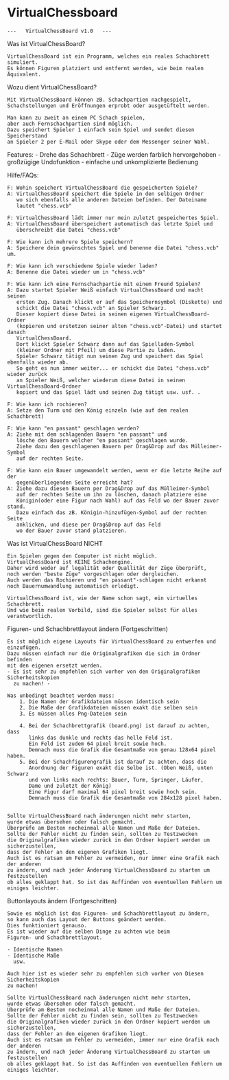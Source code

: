 # VirtualChessboard


	---   VirtualChessBoard v1.0   ---


Was ist VirtualChessBoard?

	VirtualChessBoard ist ein Programm, welches ein reales Schachbrett simuliert.
	Es können Figuren platziert und entfernt werden, wie beim realen Äquivalent.


Wozu dient VirtualChessBoard?

	Mit VirtualChessBoard können zB. Schachpartien nachgespielt,
	Schachstellungen und Eröffnungen erprobt oder ausgetüftelt werden.

	Man kann zu zweit an einem PC Schach spielen,
	aber auch Fernschachpartien sind möglich.
	Dazu speichert Spieler 1 einfach sein Spiel und sendet diesen Speicherstand
	an Spieler 2 per E-Mail oder Skype oder dem Messenger seiner Wahl.

Features:
	- Drehe das Schachbrett
	- Züge werden farblich hervorgehoben
	- großzügige Undofunktion
	- einfache und unkomplizierte Bedienung



Hilfe/FAQs:

	F: Wohin speichert VirtualChessBoard die gespeicherten Spiele?
	A: VirtualChessBoard speichert die Spiele in den selbigen Ordner
	   wo sich ebenfalls alle anderen Dateien befinden. Der Dateiname
	   lautet "chess.vcb"

	F: VirtualChessBoard lädt immer nur mein zuletzt gespeichertes Spiel.
	A: VirtualChessBoard überspeichert automatisch das letzte Spiel und
	   überschreibt die Datei "chess.vcb"

	F: Wie kann ich mehrere Spiele speichern?
	A: Speichere dein gewünschtes Spiel und benenne die Datei "chess.vcb" um.

	F: Wie kann ich verschiedene Spiele wieder laden?
	A: Benenne die Datei wieder um in "chess.vcb"

	F: Wie kann ich eine Fernschachpartie mit einem Freund Spielen?
	A: Dazu startet Spieler Weiß einfach VirtualChessBoard und macht seinen
	   ersten Zug. Danach klickt er auf das Speichernsymbol (Diskette) und
	   schickt die Datei "chess.vcb" an Spieler Schwarz.
	   Dieser kopiert diese Datei in seinen eigenen VirtualChessBoard-Ordner
	   (kopieren und erstetzen seiner alten "chess.vcb"-Datei) und startet danach
	   VirtualChessBoard.
	   Dort klickt Spieler Schwarz dann auf das Spielladen-Symbol 
	   (kleiner Ordner mit Pfeil) um diese Partie zu laden.
	   Spieler Schwarz tätigt nun seinen Zug und speichert das Spiel ebenfalls wieder ab.
	   So geht es nun immer weiter... er schickt die Datei "chess.vcb" wieder zurück
	   an Spieler Weiß, welcher wiederum diese Datei in seinen VirtualChessBoard-Ordner
	   kopiert und das Spiel lädt und seinen Zug tätigt usw. usf. .

	F: Wie kann ich rochieren?
	A: Setze den Turm und den König einzeln (wie auf dem realen Schachbrett)

	F: Wie kann "en passant" geschlagen werden?
	A: Ziehe mit dem schlagenden Bauern "en passant" und
	   lösche den Bauern welcher "en passant" geschlagen wurde.
	   Ziehe dazu den geschlagenen Bauern per Drag&Drop auf das Mülleimer-Symbol
	   auf der rechten Seite.

	F: Wie kann ein Bauer umgewandelt werden, wenn er die letzte Reihe auf der
	   gegenüberliegenden Seite erreicht hat?
	A: Ziehe dazu diesen Bauern per Drag&Drop auf das Mülleimer-Symbol
	   auf der rechten Seite um ihn zu löschen, danach platziere eine
	   Königin(oder eine Figur nach Wahl) auf das Feld wo der Bauer zuvor stand.
	   Dazu einfach das zB. Königin-hinzufügen-Symbol auf der rechten Seite
	   anklicken, und diese per Drag&Drop auf das Feld
	   wo der Bauer zuvor stand platzieren.





Was ist VirtualChessBoard NICHT
	
	Ein Spielen gegen den Computer ist nicht möglich.
	VirtualChessBoard ist KEINE Schachengine.
	Daher wird weder auf legalität oder Quallität der Züge überprüft,
	noch werden "beste Züge" vorgeschlagen oder dergleichen.
	Auch werden das Rochieren und "en passant"-schlagen nicht erkannt 
	noch Bauernumwandlung automatisch erledigt.

	VirtualChessBoard ist, wie der Name schon sagt, ein virtuelles Schachbrett.
	Und wie beim realen Vorbild, sind die Spieler selbst für alles verantwortlich.






Figuren- und Schachbrettlayout ändern (Fortgeschritten)

	Es ist möglich eigene Layouts für VirtualChessBoard zu entwerfen und
	einzufügen.
	Dazu müssen einfach nur die Originalgrafiken die sich im Ordner befinden
	mit den eigenen ersetzt werden.
	- Es ist sehr zu empfehlen sich vorher von den Originalgrafiken Sicherheitskopien
	  zu machen! -
	
	Was unbedingt beachtet werden muss:
		1. Die Namen der Grafikdateien müssen identisch sein
		2. Die Maße der Grafikdateien müssen exakt die selben sein
		3. Es müssen alles Png-Dateien sein

		4. Bei der Schachbrettgrafik (board.png) ist darauf zu achten, dass
		   links das dunkle und rechts das helle Feld ist.
		   Ein Feld ist zudem 64 pixel breit sowie hoch.
		   Demnach muss die Grafik die Gesamtmaße von genau 128x64 pixel haben.
		5. Bei der Schachfigurengrafik ist darauf zu achten, dass die
		   Anordnung der Figuren exakt die Selbe ist. (Oben Weiß, unten Schwarz
		   und von links nach rechts: Bauer, Turm, Springer, Läufer,
		   Dame und zuletzt der König)
		   Eine Figur darf maximal 64 pixel breit sowie hoch sein.
		   Demnach muss die Grafik die Gesamtmaße von 284x128 pixel haben.


	Sollte VirtualChessBoard nach änderungen nicht mehr starten,
	wurde etwas übersehen oder falsch gemacht.
	Überprüfe am Besten nocheinmal alle Namen und Maße der Dateien.
	Sollte der Fehler nicht zu finden sein, sollten zu Testzwecken
	die Originalgrafiken wieder zurück in den Ordner kopiert werden um sicherzustellen,
	dass der Fehler an den eigenen Grafiken liegt.
	Auch ist es ratsam um Fehler zu vermeiden, nur immer eine Grafik nach der anderen
	zu ändern, und nach jeder Änderung VirtualChessBoard zu starten um festzustellen
	ob alles geklappt hat. So ist das Auffinden von eventuellen Fehlern um einiges leichter.



Buttonlayouts ändern (Fortgeschritten)
	
	Sowie es möglich ist das Figuren- und Schachbrettlayout zu ändern,
	so kann auch das Layout der Buttons geändert werden.
	Dies funktioniert genauso.
	Es ist wieder auf die selben Dinge zu achten wie beim
	Figuren- und Schachbrettlayout.

	- Identische Namen
	- Identische Maße
	  usw.

	Auch hier ist es wieder sehr zu empfehlen sich vorher von Diesen Sicherheitskopien
	zu machen!

	Sollte VirtualChessBoard nach änderungen nicht mehr starten,
	wurde etwas übersehen oder falsch gemacht.
	Überprüfe am Besten nocheinmal alle Namen und Maße der Dateien.
	Sollte der Fehler nicht zu finden sein, sollten zu Testzwecken
	die Originalgrafiken wieder zurück in den Ordner kopiert werden um sicherzustellen,
	dass der Fehler an den eigenen Grafiken liegt.
	Auch ist es ratsam um Fehler zu vermeiden, immer nur eine Grafik nach der anderen
	zu ändern, und nach jeder Änderung VirtualChessBoard zu starten um festzustellen
	ob alles geklappt hat. So ist das Auffinden von eventuellen Fehlern um einiges leichter.




